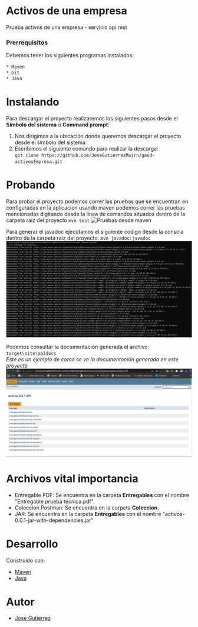 # Activos de una empresa

Prueba activos de una empresa - servicio api rest

### Prerrequisitos
Debemos tener los siguientes programas instalados:
~~~
* Maven
* Git
* Java
~~~
# Instalando 
Para descargar el proyecto realizaremos los siguientes pasos desde el **Simbolo del sistema** o **Command prompt**:  
1. Nos dirigimos a la ubicación donde queremos descargar el proyecto desde el simbolo del sistema.  
2. Escribimos el siguiente comando para realizar la descarga:  
`git clone https://github.com/JoseGutierrezMairn/gasd-activosEmpresa.git`

# Probando
Para probar el proyecto podemos correr las pruebas que se encuentran en configuradas en la aplicacion 
usando maven podemos correr las pruebas mencionadas digitando desde la linea de comandos situados dentro de la carpeta raiz del proyecto
`mvn test`
![Pruebas desde maven](https://github.com/JoseGutierrezMairn/gasd-activosEmpresa/tree/master/img/pruebas.PNG?raw=true) 

Para generar el javadoc ejecutamos el siguiente codigo desde la consola dentro de la carpeta raiz del proyecto: `mvn javadoc:javadoc`  
![generando javadoc](https://github.com/JoseGutierrezMairn/gasd-activosEmpresa/blob/master/img/javadoc.PNG?raw=true) 

Podemos consultar la documentación generada el archivo: `target\site\apidocs`  
*Este es un ejemplo de como se ve la documentación generada en este proyecto*
![check javadoc2](https://github.com/JoseGutierrezMairn/gasd-activosEmpresa/blob/master/img/javadoc2.PNG?raw=true)


# Archivos vital importancia
* Entregable PDF: Se encuentra en la carpeta **Entregables** con el nombre "Entregable prueba técnica.pdf".
* Coleccion Postman: Se encuentra en la carpeta **Coleccion**.
* JAR: Se encuentra en la carpeta **Entregables** con el nombre "activos-0.0.1-jar-with-dependencies.jar"

# Desarrollo  
Construido con:
* [Maven](https://maven.apache.org/)
* [Java](https://www.java.com/es/)

# Autor
* [Jose Gutierrez](https://github.com/JoseGutierrezMairn)